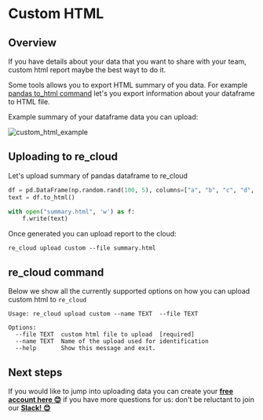 
# Custom HTML

## Overview

If you have details about your data that you want to share with your team, custom html report maybe the best wayt to do it.

Some tools allows you to export HTML summary of you data. For example [pandas to_html command](https://pandas.pydata.org/docs/reference/api/pandas.DataFrame.to_html.html) let's you export information about your dataframe to HTML file.

Example summary of your dataframe data you can upload:

![custom_html_example](/re_cloud/integrations/custom_html.png)

## Uploading to re_cloud

Let's upload summary of pandas dataframe to re_cloud
```python
df = pd.DataFrame(np.random.rand(100, 5), columns=["a", "b", "c", "d", "e"])
text = df.to_html()

with open("summary.html", 'w') as f:
    f.write(text)
```

Once generated you can upload report to the cloud:

```
re_cloud upload custom --file summary.html
```

## re_cloud command

Below we show all the currently supported options on how you can upload custom html to `re_cloud`

```
Usage: re_cloud upload custom --name TEXT  --file TEXT

Options:
  --file TEXT  custom html file to upload  [required]
  --name TEXT  Name of the upload used for identification
  --help       Show this message and exit.
```

## Next steps

If you would like to jump into uploading data you can create your **[free account here 😊](https://cloud.getre.io/#/register)** if you have more questions for us: don't be reluctant to join our **[Slack! 😊](https://www.getre.io/slack)**
